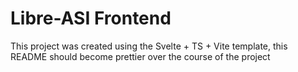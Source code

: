 # Libre-ASI Frontend
This project was created using the Svelte + TS + Vite template, this README should
become prettier over the course of the project